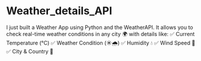 # Weather_details_API
I just built a Weather App using Python and the WeatherAPI. It allows you to check real-time weather conditions in any city 🌍 with details like:  ✅ Current Temperature (°C) ✅ Weather Condition (☀️🌧️) ✅ Humidity 💧 ✅ Wind Speed 💨 ✅ City &amp; Country 📍
